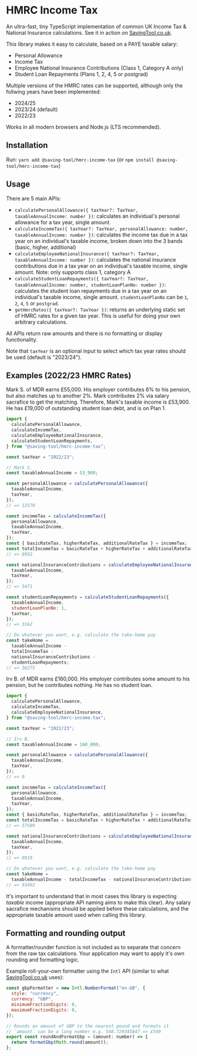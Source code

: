 # HMRC Income Tax

An ultra-fast, tiny TypeScript implementation of common UK Income Tax & National Insurance calculations. See it in action on [SavingTool.co.uk](https://savingtool.co.uk).

This library makes it easy to calculate, based on a PAYE taxable salary:

- Personal Allowance
- Income Tax
- Employee National Insurance Contributions (Class 1, Category A only)
- Student Loan Repayments (Plans 1, 2, 4, 5 or postgrad)

Multiple versions of the HMRC rates can be supported, although only the follwing years have been implemented:

- 2024/25
- 2023/24 (default)
- 2022/23

Works in all modern browsers and Node.js (LTS recommended).

## Installation

Run: `yarn add @saving-tool/hmrc-income-tax` (or `npm install @saving-tool/hmrc-income-tax`)

## Usage

There are 5 main APIs:

- `calculatePersonalAllowance({ taxYear?: TaxYear, taxableAnnualIncome: number })`: calculates an individual's personal allowance for a tax year, single amount.
- `calculateIncomeTax({ taxYear?: TaxYear, personalAllowance: number, taxableAnnualIncome: number })`: calculates the income tax due in a tax year on an individual's taxable income, broken down into the 3 bands (basic, higher, additional)
- `calculateEmployeeNationalInsurance({ taxYear?: TaxYear, taxableAnnualIncome: number })`: calculates the national insurance contributions due in a tax year on an individual's taxable income, single amount. Note: only supports class 1, category A
- `calculateStudentLoanRepayments({ taxYear?: TaxYear, taxableAnnualIncome: number, studentLoanPlanNo: number })`: calculates the student loan repayments due in a tax year on an individual's taxable income, single amount. `studentLoanPlanNo` can be `1`, `2`, `4`, `5` or `postgrad`.
- `getHmrcRates({ taxYear?: TaxYear })`: returns an underlying static set of HMRC rates for a given tax year. This is useful for doing your own arbitrary calculations.

All APIs return raw amounts and there is no formatting or display functionality.

Note that `taxYear` is an optional input to select which tax year rates should be used (default is "2023/24").

## Examples (2022/23 HMRC Rates)

Mark S. of MDR earns £55,000. His employer contributes 6% to his pension, but also matches up to another 2%. Mark contributes 2% via salary sacrafice to get the matching. Therefore, Mark's taxable income is £53,900. He has £19,000 of outstanding student loan debt, and is on Plan 1.

```javascript
import {
  calculatePersonalAllowance,
  calculateIncomeTax,
  calculateEmployeeNationalInsurance,
  calculateStudentLoanRepayments,
} from "@saving-tool/hmrc-income-tax";

const taxYear = "2022/23";

// Mark S.
const taxableAnnualIncome = 53_900;

const personalAllowance = calculatePersonalAllowance({
  taxableAnnualIncome,
  taxYear,
});
// => 12570

const incomeTax = calculateIncomeTax({
  personalAllowance,
  taxableAnnualIncome,
  taxYear,
});
const { basicRateTax, higherRateTax, additionalRateTax } = incomeTax;
const totalIncomeTax = basicRateTax + higherRateTax + additionalRateTax;
// => 8992

const nationalInsuranceContributions = calculateEmployeeNationalInsurance({
  taxableAnnualIncome,
  taxYear,
});
// => 5471

const studentLoanRepayments = calculateStudentLoanRepayments({
  taxableAnnualIncome,
  studentLoanPlanNo: 1,
  taxYear,
});
// => 3162

// Do whatever you want, e.g. calculate the take-home pay
const takeHome =
  taxableAnnualIncome -
  totalIncomeTax -
  nationalInsuranceContributions -
  studentLoanRepayments;
// => 36275
```

Irv B. of MDR earns £160,000. His employer contributes some amount to his pension, but he contributes nothing. He has no student loan.

```javascript
import {
  calculatePersonalAllowance,
  calculateIncomeTax,
  calculateEmployeeNationalInsurance,
} from "@saving-tool/hmrc-income-tax";

const taxYear = "2022/23";

// Irv B.
const taxableAnnualIncome = 160_000;

const personalAllowance = calculatePersonalAllowance({
  taxableAnnualIncome,
  taxYear,
});
// => 0

const incomeTax = calculateIncomeTax({
  personalAllowance,
  taxableAnnualIncome,
  taxYear,
});
const { basicRateTax, higherRateTax, additionalRateTax } = incomeTax;
const totalIncomeTax = basicRateTax + higherRateTax + additionalRateTax;
// => 57589

const nationalInsuranceContributions = calculateEmployeeNationalInsurance({
  taxableAnnualIncome,
  taxYear,
});
// => 8919

// Do whatever you want, e.g. calculate the take-home pay
const takeHome =
  taxableAnnualIncome - totalIncomeTax - nationalInsuranceContributions;
// => 93492
```

It's important to understand that in most cases this library is expecting _taxable_ income (appropriate API naming aims to make this clear). Any salary sacrafice mechanisms should be applied before these calculations, and the appropriate taxable amount used when calling this library.

## Formatting and rounding output

A formatter/rounder function is not included as to separate that concern from the raw tax calculations. Your application may want to apply it's own rounding and formatting logic.

Example roll-your-own formatter using the `Intl` API (similar to what [SavingTool.co.uk](https://savingtool.co.uk) uses):

```javascript
const gbpFormatter = new Intl.NumberFormat("en-GB", {
  style: "currency",
  currency: "GBP",
  minimumFractionDigits: 0,
  maximumFractionDigits: 0,
});

// Rounds an amount of GBP to the nearest pound and formats it
// `amount` can be a long number e.g. 548.729345847 => £549
export const roundAndFormatGbp = (amount: number) => {
  return formatGbp(Math.round(amount));
};
```
